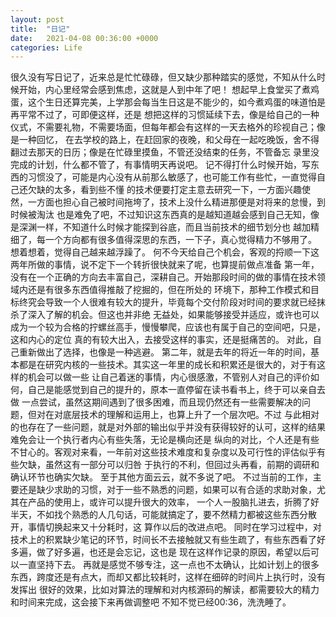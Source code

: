 ```yaml
---
layout: post
title:  "日记"
date:   2021-04-08 00:36:00 +0000
categories: Life
---
```


很久没有写日记了，近来总是忙忙碌碌，但又缺少那种踏实的感觉，不知从什么时候开始，内心里经常会感到焦虑，这就是人到中年了吧！
想起早上食堂买了煮鸡蛋，这个生日还算完美，上学那会每当生日这是不能少的，如今煮鸡蛋的味道怕是再平常不过了，可即便这样，还是
想把这样的习惯延续下去，像是给自己的一种仪式，不需要礼物，不需要场面，但每年都会有这样的一天去格外的珍视自己；像是一种回忆，
在去学校的路上，在赶回家的夜晚，和父母在一起吃晚饭，舍不得翻过去那天的日历；像是在忙碌里摸鱼，不管还没结束的任务，不管备忘
录里没完成的计划，什么都不管了，有事情明天再说吧。
记不得打什么时候开始，写东西的习惯没了，可能是内心没有从前那么敏感了，也可能工作有些忙，一直觉得自己还欠缺的太多，看到些不懂
的技术便要打定主意去研究一下，一方面兴趣使然，一方面也担心自己被时间拖垮了，技术上没什么精进那便是对将来的怠慢，到时候被淘汰
也是难免了吧，不过知识这东西真的是越知道越会感到自己无知，像是深渊一样，不知道什么时候才能探到谷底，而且当前技术的细节划分也
越加精细了，每一个方向都有很多值得深思的东西，一下子，真心觉得精力不够用了。
想着想着，觉得自己越来越浮躁了。
何不今天给自己个机会，客观的捋顺一下这两年所做的事情，说不定下一个转折很快就来了呢，也算提前做点准备
第一年，没有在一个正确的方向去丰富自己，深耕自己。开始那段时间的做的事情在技术领域内还是有很多东西值得推敲了挖掘的，但在所处的
环境下，那种工作模式和目标终究会导致一个人很难有较大的提升，毕竟每个交付阶段对时间的要求就已经抹杀了深入了解的机会。但这也并非绝
无益处，如果能够接受并适应，或许也可以成为一个较为合格的拧螺丝高手，慢慢攀爬，应该也有属于自己的空间吧，只是，这和内心的定位
真的有较大出入，去接受这样的事实，还是挺痛苦的。
对此，自己重新做出了选择，也像是一种逃避。
第二年，就是去年的将近一年的时间，基本都是在研究内核的一些技术。其实这一年里的成长和积累还是很大的，对于有这样的机会可以做一些
让自己着迷的事情，内心很感激，不管别人对自己的评价如何，自己是能感觉到自己的提升的，原本一直停留在读书看书上，终于可以亲自去做
一点尝试，虽然这期间遇到了很多困难，而且现仍然还有一些需要解决的问题，但对在对底层技术的理解和运用上，也算上升了一个层次吧。不过
与此相对的也存在了一些问题，就是对外部的输出似乎并没有获得较好的认可，这样的结果难免会让一个执行者内心有些失落，无论是横向还是
纵向的对比，个人还是有些不甘心的。客观对来看，一年前对这些技术难度和复杂度以及可行性的评估似乎有些欠缺，虽然这有一部分可以归咎
于执行的不利，但回过头再看，前期的调研和确认环节也确实欠缺。
至于其他方面云云，就不多说了吧。
不过当前的工作，主要还是缺少求助的习惯，对于一些不熟悉的问题，如果可以有合适的求助对象，尤其在产品的使用上，或许可以提升很大的效率，
一个人一股脑扎进去，折腾了好半天，不如找个熟悉的人几句话，可能就搞定了，要不然精力都被这些东西分散开，事情切换起来又十分耗时，这
算作以后的改进点吧。
同时在学习过程中，对技术上的积累缺少笔记的环节，时间长不去接触就又有些生疏了，有些东西看了好多遍，做了好多遍，也还是会忘记，这也是
现在这样作记录的原因，希望以后可以一直坚持下去。
再就是感觉不够专注，这一点也不太确认，比如计划上的很多东西，跨度还是有点大，而却又都比较耗时，这样在细碎的时间片上执行时，没有发挥出
很好的效果，比如对算法的理解和对内核源码的解读，都需要较大的精力和时间来完成，这会接下来再做调整吧
不知不觉已经00:36，洗洗睡了。